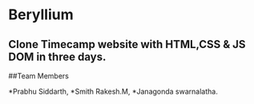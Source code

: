 # Beryllium

## Clone Timecamp website with HTML,CSS & JS DOM in three days.

##Team Members

*Prabhu Siddarth,
*Smith Rakesh.M,
*Janagonda swarnalatha.

